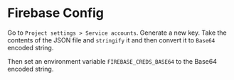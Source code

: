 # Firebase Config

Go to `Project settings > Service accounts`.
Generate a new key. Take the contents of the JSON file and `stringify` it and then convert it to `Base64` encoded string.

Then set an environment variable `FIREBASE_CREDS_BASE64` to the Base64 encoded string.
